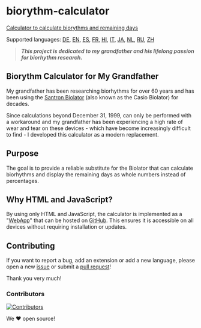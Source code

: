 # biorythm-calculator
[Calculator to calculate biorythms and remaining days](https://oliver-zehentleitner.github.io/biorythm-calculator)

Supported languages: 
[DE](https://oliver-zehentleitner.github.io/biorythm-calculator/index.html?lang=de), 
[EN](https://oliver-zehentleitner.github.io/biorythm-calculator/index.html?lang=en), 
[ES](https://oliver-zehentleitner.github.io/biorythm-calculator/index.html?lang=es), 
[FR](https://oliver-zehentleitner.github.io/biorythm-calculator/index.html?lang=fr), 
[HI](https://oliver-zehentleitner.github.io/biorythm-calculator/index.html?lang=hi), 
[IT](https://oliver-zehentleitner.github.io/biorythm-calculator/index.html?lang=it), 
[JA](https://oliver-zehentleitner.github.io/biorythm-calculator/index.html?lang=ja), 
[NL](https://oliver-zehentleitner.github.io/biorythm-calculator/index.html?lang=nl), 
[RU](https://oliver-zehentleitner.github.io/biorythm-calculator/index.html?lang=ru), 
[ZH](https://oliver-zehentleitner.github.io/biorythm-calculator/index.html?lang=zh)

> ***This project is dedicated to my grandfather and his lifelong passion for biorhythm research.***

## Biorythm Calculator for My Grandfather
My grandfather has been researching biorhythms for over 60 years and has been using the 
[Santron Biolator](https://www.metatechnisches-kabinett.de/rechner/santron/santron-biolator) (also known as the Casio 
Biolator) for decades.

Since calculations beyond December 31, 1999, can only be performed with a workaround and my grandfather has been 
experiencing a high rate of wear and tear on these devices - which have become increasingly difficult to find - I 
developed this calculator as a modern replacement.

## Purpose
The goal is to provide a reliable substitute for the Biolator that can calculate biorhythms and display the remaining 
days as whole numbers instead of percentages.

## Why HTML and JavaScript?
By using only HTML and JavaScript, the calculator is implemented as a 
"[WebApp](https://oliver-zehentleitner.github.io/biorythm-calculator)" that can be hosted on 
[GitHub](https://github.com/oliver-zehentleitner/biorythm-calculator). This 
ensures it is accessible on all devices without requiring installation or updates.

## Contributing
If you want to report a bug, add an extension or add a new language, please open a new 
[issue](https://github.com/oliver-zehentleitner/biorythm-calculator/issues) or submit a 
[pull request](https://github.com/oliver-zehentleitner/biorythm-calculator/pulls)! 

Thank you very much!

### Contributors
[![Contributors](https://contributors-img.web.app/image?repo=oliver-zehentleitner/biorythm-calculator)](https://github.com/oliver-zehentleitner/biorythm-calculator/graphs/contributors)

We ❤ open source!
